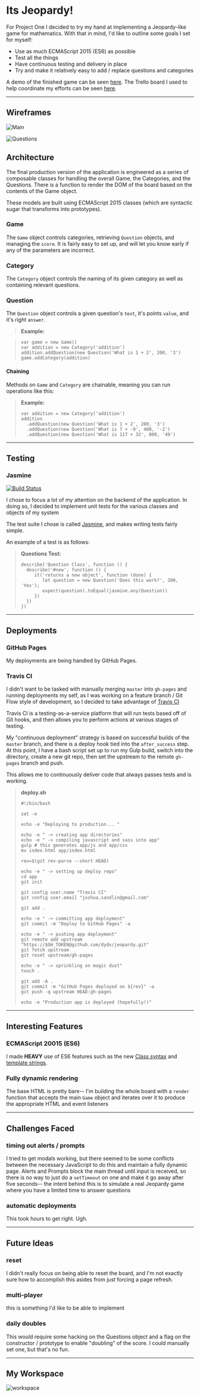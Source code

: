 
Its Jeopardy!
===================

For Project One I decided to try my hand at implementing a Jeopardy-like game for mathematics. With that in mind, I'd like to outline some goals I set for myself:

* Use as much ECMAScript 2015 (ES6) as possible
* Test all the things
* Have continuous testing and delivery in place
* Try and make it relatively easy to add / replace questions and categories

A demo of the finished game can be seen [here](http://dydx.github.io/jeopardy). The Trello board I used to help coordinate my efforts can be seen [here](https://trello.com/b/mdHJ5k2Z/week-one-project-jeopardy). 

----------

Wireframes
--------------
![Main](http://imgur.com/LyDbBca.png)

![Questions](http://imgur.com/AoaddE4.png)


Architecture
-------------
The final production version of the application is engineered as a series of composable classes for handling the overall Game, the Categories, and the Questions. There is a function to render the DOM of the board based on the contents of the Game object.

These models are built using ECMAScript 2015 classes (which are syntactic sugar that transforms into prototypes).

### Game
The `Game` object controls categories, retrieving `Question` objects, and managing the `score`. It is fairly easy to set up, and will let you know early if any of the parameters are incorrect.

### Category
The `Category` object controls the naming of its given category as well as containing relevant questions. 

### Question
The `Question` object  controls a given question's `text`, it's points `value`, and it's right `answer`. 

> **Example:**

> ```
> var game = new Game()
> var addition = new Category('addition')
> addition.addQuestion(new Question('What is 1 + 2', 200, '3')
> game.addCategory(addition)
> ```

#### Chaining
Methods on `Game` and `Category` are chainable, meaning you can run operations like this:

> **Example:**
> ```
> var addition = new Category('addition')
> addition
>   .addQuestion(new Question('What is 1 + 2', 200, '3')
>   .addQuestion(new Question('What is 7 + -9', 400, '-2')
>   .addQuestion(new Question('What is 117 + 32', 800, '49')
> ```

----------

Testing
-------------

### Jasmine

[![Build Status](https://travis-ci.org/dydx/jeopardy.svg?branch=master)](https://travis-ci.org/dydx/jeopardy)

I chose to focus a lot of my attention on the backend of the application. In doing so, I decided to implement unit tests for the various classes and objects of my system

The test suite I chose is called [Jasmine](https://github.com/jasmine/jasmine), and makes writing tests fairly simple.

An example of a test is as follows:

> **Questions Test:**
> ```
> describe('Question Class', function () {
>   describe('#new', function () {
>      it('returns a new object', function (done) {
>         let question = new Question('Does this work?', 200, 'Yes');
>         expect(question).toEqual(jasmine.any(Question))
>      })
>   })
> })
> ```


----------

Deployments
-------------

### GitHub Pages
My deployments are being handled by GitHub Pages.

### Travis CI
I didn't want to be tasked with manually merging `master` into `gh-pages` and running deployments my self, as I was working on a feature branch / Git Flow style of development, so I decided to take advantage of [Travis CI](https://travis-ci.org)

Travis CI is a testing-as-a-service platform that will run tests based off of Git hooks, and then allows you to perform actions at various stages of testing.

My "continuous deployment" strategy is based on successful builds of the `master` branch, and there is a deploy hook tied into the `after_success` step. At this point, I have a bash script set up to run my Gulp build, switch into the directory, create a new git repo, then set the upstream to the remote `gh-pages` branch and push.

This allows me to continuously deliver code that always passes tests and is working.

> **deploy.sh**
> ```
> #!/bin/bash
> 
> set -e
>
> echo -e "Deploying to production... "
>
> echo -e " -> creating app directories"
> echo -e " -> compiling javascript and sass into app"
> gulp # this generates app/js and app/css
> mv index.html app/index.html
>
> rev=$(git rev-parse --short HEAD)
>
> echo -e " -> setting up deploy repo"
> cd app
> git init
> 
> git config user.name "Travis CI"
> git config user.email "joshua.sandlin@gmail.com"
>
> git add .
>
> echo -e " -> committing app deployment"
> git commit -m "Deploy to GitHub Pages" -a
>
> echo -e " -> pushing app deployment"
> git remote add upstream "https://$GH_TOKEN@github.com/dydx/jeopardy.git"
> git fetch upstream
> git reset upstream/gh-pages
> 
> echo -e " -> sprinkling on magic dust"
> touch .
>
> git add -A .
> git commit -m "GitHub Pages deployed on ${rev}" -a
> git push -q upstream HEAD:gh-pages
>
> echo -e "Production app is deployed (hopefully!)"
> ```

----------

Interesting Features
-------------
### ECMAScript 20015 (ES6)
I made **HEAVY** use of ES6 features such as the new [Class syntax](https://developer.mozilla.org/en-US/docs/Web/JavaScript/Reference/Classes) and [template strings](https://developer.mozilla.org/en-US/docs/Web/JavaScript/Reference/template_strings).

### Fully dynamic rendering
The base HTML is pretty bare-- I'm building the whole board with a `render` function that accepts the main `Game` object and iterates over it to produce the appropriate HTML and event listeners

----------
Challenges Faced
-------------
### timing out alerts / prompts
I tried to get modals working, but there seemed to be some conflicts between the necessary JavaScript to do this and maintain a fully dynamic page. Alerts and Prompts block the main thread until input is received, so there is no way to just do a `setTimeout` on one and make it go away after five seconds-- the intent behind this is to simulate a real Jeopardy game where you have a limited time to answer questions

### automatic deployments
This took hours to get right. Ugh.

----------

Future Ideas
-------------

### reset
I didn't really focus on being able to reset the board, and I'm not exactly sure how to accomplish this asides from just forcing a page refresh.

### multi-player
this is something I'd like to be able to implement

### daily doubles
This would require some hacking on the Questions object and a flag on the constructor / prototype to enable "doubling" of the score. I could manually set one, but that's no fun.

----------


My Workspace
-------------
![workspace](http://i.imgur.com/l3aOOOA.jpg)
